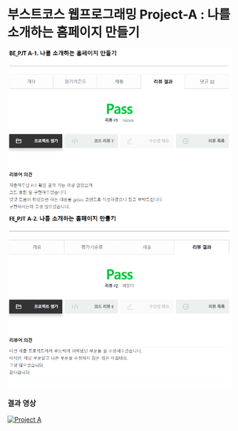 # 부스트코스 웹프로그래밍 Project-A : 나를 소개하는 홈페이지 만들기

<img src="./img/pass_be.PNG" width=550 align="middle">
<img src="./img/pass_fe.PNG" width=550 align="middle">

### 결과 영상

[![Project A](https://i.imgur.com/Rul5SzS.png)](https://youtu.be/HkM99_H6h80 "프로젝트A Youtube 비디오 링크")
